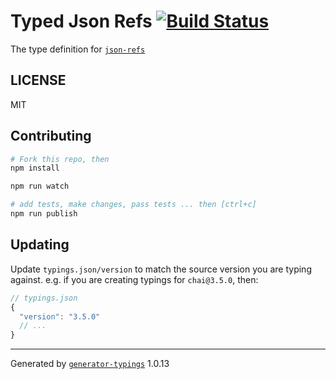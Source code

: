 # Typed Json Refs  [![Build Status](https://travis-ci.org/AndrewKeatsHMRC/typed-json-refs.svg?branch=master)](https://travis-ci.org/AndrewKeatsHMRC/typed-json-refs)


The type definition for [`json-refs`](https://github.com/whitlockjc/json-refs.git)

## LICENSE

MIT

## Contributing

```sh
# Fork this repo, then
npm install

npm run watch

# add tests, make changes, pass tests ... then [ctrl+c]
npm run publish
```

## Updating

Update `typings.json/version` to match the source version you are typing against.
e.g. if you are creating typings for `chai@3.5.0`, then:

```js
// typings.json
{
  "version": "3.5.0"
  // ...
}
```

----

Generated by [`generator-typings`](https://github.com/typings/generator-typings) 1.0.13

